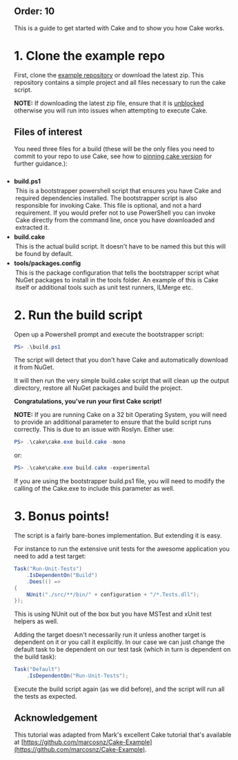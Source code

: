 Order: 10
---

This is a guide to get started with Cake and to show you how Cake works.

# 1. Clone the example repo

First, clone the [example repository](https://github.com/cake-build/example)
or download the latest zip.  This repository contains a simple project and all
files necessary to run the cake script.

**NOTE:** If downloading the latest zip file, ensure that it
is [unblocked](http://www.howtogeek.com/70012/what-causes-the-file-downloaded-from-the-internet-warning-and-how-can-i-easily-remove-it/)
otherwise you will run into issues when attempting to execute Cake.

## Files of interest

You need three files for a build (these will be the only files you need to
commit to your repo to use Cake, see how to [pinning cake version](/docs/tutorials/pinning-cake-version) for further guidance.):

<ul class="fa-ul" style="padding-left: 0px; padding-top: 10px;">
    <li style="padding-left: 0px">
        <i class="fa-li fa fa-file-o"></i><b>build.ps1</b>
        <ul style="padding-left: 0px; list-style-type: none;">
            <li style="padding-left: 3px; margin-top: 5px;">
                This is a bootstrapper powershell script that ensures you have
                Cake and required dependencies installed. The bootstrapper
                script is also responsible for invoking Cake.  This file is optional,
                and not a hard requirement.  If you would prefer not to use PowerShell
                you can invoke Cake directly from the command line, once you have downloaded
                and extracted it.
            </li>
        </ul>
    </li>
    <li style="padding-left: 0px; margin-top: 5px;">
        <i class="fa-li fa fa-file-o"></i><b>build.cake</b>
        <ul style="padding-left: 0px; list-style-type: none;">
            <li style="padding-left: 3px; margin-top: 5px;">
                This is the actual build script. It doesn't have to be named
                this but this will be found by default.
            </li>
        </ul>
    </li>
    <li style="padding-left: 0px; margin-top: 5px;">
        <i class="fa-li fa fa-file-o"></i><b>tools/packages.config</b>
        <ul style="padding-left: 0px; list-style-type: none;">
            <li style="padding-left: 3px; margin-top: 5px;">
                This is the package configuration that tells the
                bootstrapper script what NuGet packages to install in
                the tools folder. An example of this is Cake itself or
                additional tools such as unit test runners, ILMerge etc.
            </li>
        </ul>
    </li>
</ul>

# 2. Run the build script

Open up a Powershell prompt and execute the bootstrapper script:

```powershell
PS> .\build.ps1
```

The script will detect that you don't have Cake and automatically download
it from NuGet.

It will then run the very simple build.cake script that will clean up
the output directory, restore all NuGet packages and build the project.

**Congratulations, you've run your first Cake script!**

**NOTE:** If you are running Cake on a 32 bit Operating System, you will need to provide an additional
parameter to ensure that the build script runs correctly.  This is due to an issue with Roslyn.  Either use:

```powershell
PS> .\cake\cake.exe build.cake -mono
```

or:

```powershell
PS> .\cake\cake.exe build.cake -experimental
```

If you are using the bootstrapper build.ps1 file, you will need to modify the calling of the Cake.exe
to include this parameter as well.

# 3. Bonus points!

The script is a fairly bare-bones implementation. But extending it is easy.

For instance to run the extensive unit tests for the awesome application
you need to add a test target:

```csharp
Task("Run-Unit-Tests")
    .IsDependentOn("Build")
    .Does(() =>
{
    NUnit("./src/**/bin/" + configuration + "/*.Tests.dll");
});
```

This is using NUnit out of the box but you have MSTest and xUnit
test helpers as well.

Adding the target doesn't necessarily run it unless another target is
dependent on it or you call it explicitly. In our case we can just
change the default task to be dependent on our test task
(which in turn is dependent on the build task):

```csharp
Task("Default")
    .IsDependentOn("Run-Unit-Tests");
```

Execute the build script again (as we did before), and the script
will run all the tests as expected.

## Acknowledgement

This tutorial was adapted from Mark's excellent Cake tutorial that's
available at [https://github.com/marcosnz/Cake-Example](https://github.com/marcosnz/Cake-Example).
